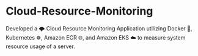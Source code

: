 # Cloud-Resource-Monitoring
Developed a 🌩️ Cloud Resource Monitoring Application utilizing Docker 🐳, Kubernetes ☸️, Amazon ECR 🌐, and Amazon EKS ☁️ to measure system resource usage of a server.
